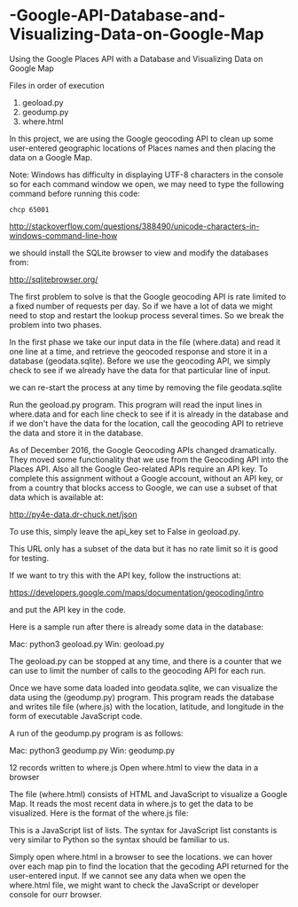 # -Google-API-Database-and-Visualizing-Data-on-Google-Map
Using the Google Places API with a Database and
Visualizing Data on Google Map

Files in order of execution
1. geoload.py
2. geodump.py
3. where.html

In this project, we are using the Google geocoding API
to clean up some user-entered geographic locations of
Places names and then placing the data on a Google
Map.

Note: Windows has difficulty in displaying UTF-8 characters
in the console so for each command window we open, we may need
to type the following command before running this code:

    chcp 65001

http://stackoverflow.com/questions/388490/unicode-characters-in-windows-command-line-how


we should install the SQLite browser to view and modify
the databases from:

http://sqlitebrowser.org/

The first problem to solve is that the Google geocoding
API is rate limited to a fixed number of requests per day.
So if we have a lot of data we might need to stop and
restart the lookup process several times.  So we break
the problem into two phases.

In the first phase we take our input data in the file
(where.data) and read it one line at a time, and retrieve the
geocoded response and store it in a database (geodata.sqlite).
Before we use the geocoding API, we simply check to see if
we already have the data for that particular line of input.

we can re-start the process at any time by removing the file
geodata.sqlite

Run the geoload.py program.   This program will read the input
lines in where.data and for each line check to see if it is already
in the database and if we don't have the data for the location,
call the geocoding API to retrieve the data and store it in
the database.

As of December 2016, the Google Geocoding APIs changed dramatically.
They moved some functionality that we use from the Geocoding API
into the Places API.  Also all the Google Geo-related APIs require an
API key. To complete this assignment without a Google account,
without an API key, or from a country that blocks
access to Google, we can use a subset of that data which is
available at:

http://py4e-data.dr-chuck.net/json

To use this, simply leave the api_key set to False in 
geoload.py.

This URL only has a subset of the data but it has no rate limit so
it is good for testing.

If we want to try this with the API key, follow the
instructions at:

https://developers.google.com/maps/documentation/geocoding/intro

and put the API key in the code.

Here is a sample run after there is already some data in the
database:

Mac: python3 geoload.py
Win: geoload.py

The geoload.py can be stopped at any time, and there is a counter
that we can use to limit the number of calls to the geocoding
API for each run.

Once we have some data loaded into geodata.sqlite, we can
visualize the data using the (geodump.py) program.  This
program reads the database and writes tile file (where.js)
with the location, latitude, and longitude in the form of
executable JavaScript code.

A run of the geodump.py program is as follows:

Mac: python3 geodump.py
Win: geodump.py

12 records written to where.js
Open where.html to view the data in a browser

The file (where.html) consists of HTML and JavaScript to visualize
a Google Map.  It reads the most recent data in where.js to get
the data to be visualized.  Here is the format of the where.js file:


This is a JavaScript list of lists.  The syntax for JavaScript
list constants is very similar to Python so the syntax should
be familiar to us.

Simply open where.html in a browser to see the locations.  we
can hover over each map pin to find the location that the
gecoding API returned for the user-entered input.  If we
cannot see any data when we open the where.html file, we might
want to check the JavaScript or developer console for ourr browser.
